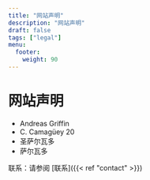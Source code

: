 ```yaml
---
title: "网站声明"
description: "网站声明"
draft: false
tags: ["legal"]
menu:
  footer:
    weight: 90
---
```


# 网站声明  


- Andreas Griffin
- C. Camagüey 20
- 圣萨尔瓦多
- 萨尔瓦多


联系：请参阅 [联系]({{< ref "contact" >}})